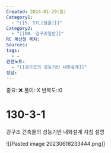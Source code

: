 ```yaml
---
Created: 2024-01-29(월)
Category1:
  - "[[5. STL(철골)]]"
Category2:
  - "[[00. 강구조일반]]"
RC 계산형 목차: 
Sources: 
tags:
  - ✏️
관련노트:
  - "[[강구조의 성능기반 내화설계]]"
정답:
---
```

중요::❌
풀이::X
반복도::0

#  130-3-1

강구조 건축물의 성능기반 내화설계 지침 설명

![[Pasted image 20230618233444.png]]